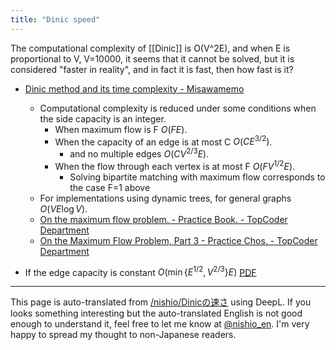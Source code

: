 ```yaml
---
title: "Dinic speed"
---
```


The computational complexity of [[Dinic]] is O(V^2E), and when E is proportional to V, V=10000, it seems that it cannot be solved, but it is considered "faster in reality", and in fact it is fast, then how fast is it?

- [Dinic method and its time complexity - Misawamemo](https://misawa.github.io/others/flow/dinic_time_complexity.html)
    - Computational complexity is reduced under some conditions when the side capacity is an integer.
        - When maximum flow is F $O(FE)$.
        - When the capacity of an edge is at most C $O(C E^{3/2})$.
            - and no multiple edges $O(CV^{2/3}E)$.
        - When the flow through each vertex is at most F $O(FV^{1/2}E)$.
            - Solving bipartite matching with maximum flow corresponds to the case F=1 above
    - For implementations using dynamic trees, for general graphs $O(VE\log V)$.
    - [On the maximum flow problem. - Practice Book. - TopCoder Department](https://topcoder-g-hatena-ne-jp.jag-icpc.org/Mi_Sawa/20140311/)
    - [On the Maximum Flow Problem, Part 3 - Practice Chos. - TopCoder Department](https://topcoder-g-hatena-ne-jp.jag-icpc.org/Mi_Sawa/20140320.html)

- If the edge capacity is constant $O(\min \{ E^{1/2}, V^{2/3} \} E)$ [PDF](https://www.cs.bgu.ac.il/~dinitz/Papers/Dinitz_alg.pdf)


---
This page is auto-translated from [/nishio/Dinicの速さ](https://scrapbox.io/nishio/Dinicの速さ) using DeepL. If you looks something interesting but the auto-translated English is not good enough to understand it, feel free to let me know at [@nishio_en](https://twitter.com/nishio_en). I'm very happy to spread my thought to non-Japanese readers.
